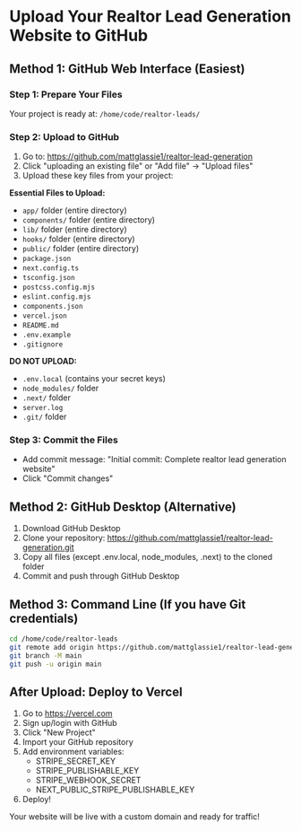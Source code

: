 # Upload Your Realtor Lead Generation Website to GitHub

## Method 1: GitHub Web Interface (Easiest)

### Step 1: Prepare Your Files
Your project is ready at: `/home/code/realtor-leads/`

### Step 2: Upload to GitHub
1. Go to: https://github.com/mattglassie1/realtor-lead-generation
2. Click "uploading an existing file" or "Add file" → "Upload files"
3. Upload these key files from your project:

**Essential Files to Upload:**
- `app/` folder (entire directory)
- `components/` folder (entire directory) 
- `lib/` folder (entire directory)
- `hooks/` folder (entire directory)
- `public/` folder (entire directory)
- `package.json`
- `next.config.ts`
- `tsconfig.json`
- `postcss.config.mjs`
- `eslint.config.mjs`
- `components.json`
- `vercel.json`
- `README.md`
- `.env.example`
- `.gitignore`

**DO NOT UPLOAD:**
- `.env.local` (contains your secret keys)
- `node_modules/` folder
- `.next/` folder
- `server.log`
- `.git/` folder

### Step 3: Commit the Files
- Add commit message: "Initial commit: Complete realtor lead generation website"
- Click "Commit changes"

## Method 2: GitHub Desktop (Alternative)

1. Download GitHub Desktop
2. Clone your repository: https://github.com/mattglassie1/realtor-lead-generation.git
3. Copy all files (except .env.local, node_modules, .next) to the cloned folder
4. Commit and push through GitHub Desktop

## Method 3: Command Line (If you have Git credentials)

```bash
cd /home/code/realtor-leads
git remote add origin https://github.com/mattglassie1/realtor-lead-generation.git
git branch -M main
git push -u origin main
```

## After Upload: Deploy to Vercel

1. Go to https://vercel.com
2. Sign up/login with GitHub
3. Click "New Project"
4. Import your GitHub repository
5. Add environment variables:
   - STRIPE_SECRET_KEY
   - STRIPE_PUBLISHABLE_KEY
   - STRIPE_WEBHOOK_SECRET
   - NEXT_PUBLIC_STRIPE_PUBLISHABLE_KEY
6. Deploy!

Your website will be live with a custom domain and ready for traffic!
